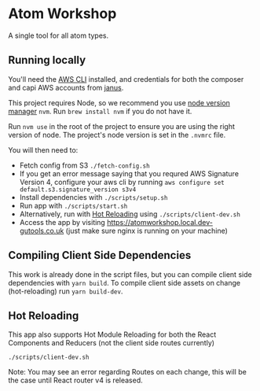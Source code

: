 # Atom Workshop

A single tool for all atom types.

## Running locally

You'll need the [AWS CLI](http://docs.aws.amazon.com/cli/latest/userguide/installing.html) installed, and credentials
for both the composer and capi AWS accounts from [janus](https://janus.gutools.co.uk/multi-credentials?&permissionIds=capi-dev,composer-dev&tzOffset=1). 

This project requires Node, so we recommend you use [node version manager](https://github.com/nvm-sh/nvm) `nvm`. Run `brew install nvm` if you do not have it. 

Run `nvm use` in the root of the project to ensure you are using the right version of node. The project's node version is set in the `.nvmrc` file.

You will then need to:

 - Fetch config from S3 `./fetch-config.sh`
 - If you get an error message saying that you requred AWS Signature Version 4, configure your aws cli by running `aws configure set default.s3.signature_version s3v4`
 - Install dependencies with `./scripts/setup.sh`
 - Run app with `./scripts/start.sh`
 - Alternatively, run with [Hot Reloading](https://github.com/guardian/atom-workshop#hot-reloading) using `./scripts/client-dev.sh`
 - Access the app by visiting https://atomworkshop.local.dev-gutools.co.uk (just make sure nginx is running on your machine)

## Compiling Client Side Dependencies

This work is already done in the script files, but you can compile client side dependencies with `yarn build`. To compile client side assets on change (hot-reloading) run `yarn build-dev`. 

## Hot Reloading

This app also supports Hot Module Reloading for both the React Components and Reducers (not the client side routes currently)

`./scripts/client-dev.sh`

Note: You may see an error regarding Routes on each change, this will be the case until React router v4 is released.
